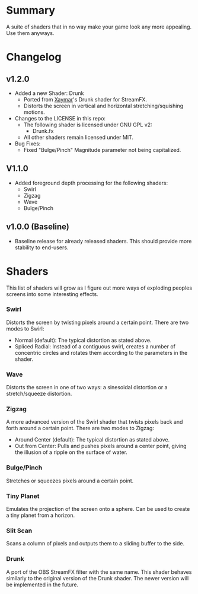 # Summary

A suite of shaders that in no way make your game look any more appealing. Use them anyways.

# Changelog
## v1.2.0 
- Added a new Shader: Drunk
  - Ported from [Xaymar](https://github.com/Xaymar)'s Drunk shader for StreamFX.
  - Distorts the screen in vertical and horizontal stretching/squishing motions.
- Changes to the LICENSE in this repo:
  - The following shader is licensed under GNU GPL v2:
    - Drunk.fx
  - All other shaders remain licensed under MIT.
- Bug Fixes:
  - Fixed "Bulge/Pinch" Magnitude parameter not being capitalized.


## V1.1.0
- Added foreground depth processing for the following shaders:
  - Swirl
  - Zigzag
  - Wave
  - Bulge/Pinch

## v1.0.0 (Baseline)

- Baseline release for already released shaders. This should provide more stability to end-users.

# Shaders

This list of shaders will grow as I figure out more ways of exploding peoples screens into some interesting effects.

### Swirl

Distorts the screen by twisting pixels around a certain point. There are two modes to Swirl:

- Normal (default): The typical distortion as stated above.
- Spliced Radial: Instead of a contiguous swirl, creates a number of concentric circles and rotates them according to the parameters in the shader.

### Wave

Distorts the screen in one of two ways: a sinesoidal distortion or a stretch/squeeze distortion.

### Zigzag

A more advanced version of the Swirl shader that twists pixels back and forth around a certain point. There are two modes to Zigzag:

- Around Center (default): The typical distortion as stated above.
- Out from Center: Pulls and pushes pixels around a center point, giving the illusion of a ripple on the surface of water.

### Bulge/Pinch

Stretches or squeezes pixels around a certain point.

### Tiny Planet

Emulates the projection of the screen onto a sphere. Can be used to create a tiny planet from a horizon.

### Slit Scan

Scans a column of pixels and outputs them to a sliding buffer to the side.


### Drunk

A port of the OBS StreamFX filter with the same name. This shader behaves similarly to the
original version of the Drunk shader. The newer version will be implemented in the future.